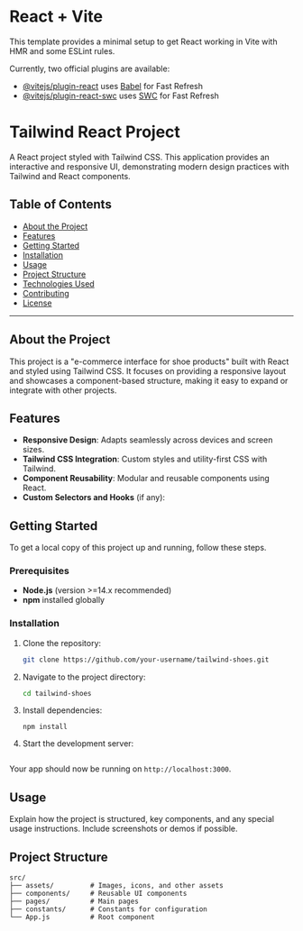 # React + Vite

This template provides a minimal setup to get React working in Vite with HMR and some ESLint rules.

Currently, two official plugins are available:

- [@vitejs/plugin-react](https://github.com/vitejs/vite-plugin-react/blob/main/packages/plugin-react/README.md) uses [Babel](https://babeljs.io/) for Fast Refresh
- [@vitejs/plugin-react-swc](https://github.com/vitejs/vite-plugin-react-swc) uses [SWC](https://swc.rs/) for Fast Refresh

# Tailwind React Project

A React project styled with Tailwind CSS. This application provides an interactive and responsive UI, demonstrating modern design practices with Tailwind and React components.

## Table of Contents
- [About the Project](#about-the-project)
- [Features](#features)
- [Getting Started](#getting-started)
- [Installation](#installation)
- [Usage](#usage)
- [Project Structure](#project-structure)
- [Technologies Used](#technologies-used)
- [Contributing](#contributing)
- [License](#license)

---

## About the Project

This project is a  "e-commerce interface for shoe products" built with React and styled using Tailwind CSS. It focuses on providing a responsive layout and showcases a component-based structure, making it easy to expand or integrate with other projects.

## Features

- **Responsive Design**: Adapts seamlessly across devices and screen sizes.
- **Tailwind CSS Integration**: Custom styles and utility-first CSS with Tailwind.
- **Component Reusability**: Modular and reusable components using React.
- **Custom Selectors and Hooks** (if any): 

## Getting Started

To get a local copy of this project up and running, follow these steps.

### Prerequisites

- **Node.js** (version >=14.x recommended)
- **npm**  installed globally

### Installation

1. Clone the repository:
    ```bash
    git clone https://github.com/your-username/tailwind-shoes.git
    ```
2. Navigate to the project directory:
    ```bash
    cd tailwind-shoes
    ```
3. Install dependencies:
    ```
    npm install
    ```

4. Start the development server:
    ```npm run dev
    ```

Your app should now be running on `http://localhost:3000`.

## Usage

Explain how the project is structured, key components, and any special usage instructions. Include screenshots or demos if possible.


## Project Structure

```plaintext
src/
├── assets/         # Images, icons, and other assets
├── components/     # Reusable UI components
├── pages/          # Main pages
├── constants/      # Constants for configuration
└── App.js          # Root component
